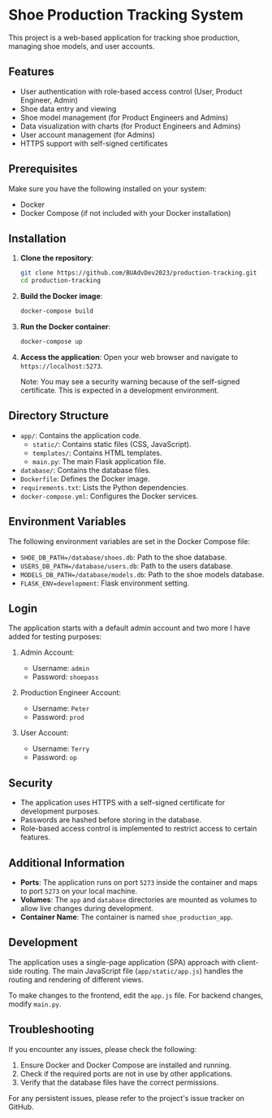 # Shoe Production Tracking System

This project is a web-based application for tracking shoe production, managing shoe models, and user accounts.

## Features

- User authentication with role-based access control (User, Product Engineer, Admin)
- Shoe data entry and viewing
- Shoe model management (for Product Engineers and Admins)
- Data visualization with charts (for Product Engineers and Admins)
- User account management (for Admins)
- HTTPS support with self-signed certificates

## Prerequisites

Make sure you have the following installed on your system:

- Docker
- Docker Compose (if not included with your Docker installation)

## Installation

1. **Clone the repository**:
    ```bash
    git clone https://github.com/BUAdvDev2023/production-tracking.git
    cd production-tracking
    ```

2. **Build the Docker image**:
    ```bash
    docker-compose build
    ```

3. **Run the Docker container**:
    ```bash
    docker-compose up
    ```

4. **Access the application**:
    Open your web browser and navigate to `https://localhost:5273`.

    Note: You may see a security warning because of the self-signed certificate. This is expected in a development environment.

## Directory Structure

- `app/`: Contains the application code.
  - `static/`: Contains static files (CSS, JavaScript).
  - `templates/`: Contains HTML templates.
  - `main.py`: The main Flask application file.
- `database/`: Contains the database files.
- `Dockerfile`: Defines the Docker image.
- `requirements.txt`: Lists the Python dependencies.
- `docker-compose.yml`: Configures the Docker services.

## Environment Variables

The following environment variables are set in the Docker Compose file:

- `SHOE_DB_PATH=/database/shoes.db`: Path to the shoe database.
- `USERS_DB_PATH=/database/users.db`: Path to the users database.
- `MODELS_DB_PATH=/database/models.db`: Path to the shoe models database.
- `FLASK_ENV=development`: Flask environment setting.

## Login

The application starts with a default admin account and two more I have added for testing purposes:

1. Admin Account:
   - Username: `admin`
   - Password: `shoepass`

2. Production Engineer Account:
   - Username: `Peter`
   - Password: `prod`

3. User Account:
   - Username: `Terry`
   - Password: `op`

## Security

- The application uses HTTPS with a self-signed certificate for development purposes.
- Passwords are hashed before storing in the database.
- Role-based access control is implemented to restrict access to certain features.

## Additional Information

- **Ports**: The application runs on port `5273` inside the container and maps to port `5273` on your local machine.
- **Volumes**: The `app` and `database` directories are mounted as volumes to allow live changes during development.
- **Container Name**: The container is named `shoe_production_app`.

## Development

The application uses a single-page application (SPA) approach with client-side routing. The main JavaScript file (`app/static/app.js`) handles the routing and rendering of different views.

To make changes to the frontend, edit the `app.js` file. For backend changes, modify `main.py`.

## Troubleshooting

If you encounter any issues, please check the following:

1. Ensure Docker and Docker Compose are installed and running.
2. Check if the required ports are not in use by other applications.
3. Verify that the database files have the correct permissions.

For any persistent issues, please refer to the project's issue tracker on GitHub.